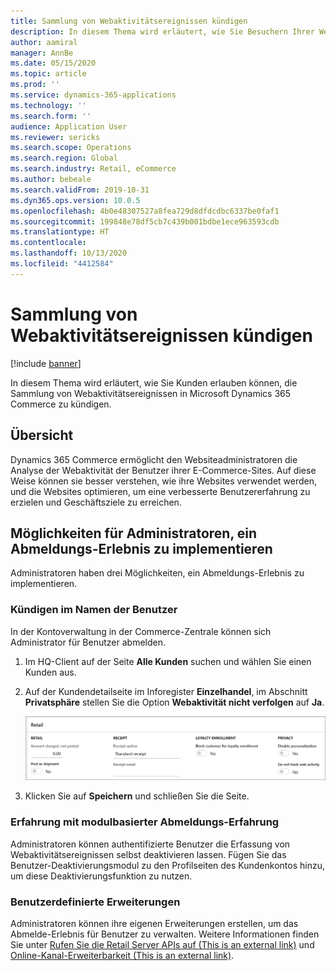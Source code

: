 ```yaml
---
title: Sammlung von Webaktivitätsereignissen kündigen
description: In diesem Thema wird erläutert, wie Sie Besuchern Ihrer Website erlauben können, die Sammlung von Webaktivitätsereignissen in Microsoft Dynamics 365 Commerce zu kündigen.
author: aamiral
manager: AnnBe
ms.date: 05/15/2020
ms.topic: article
ms.prod: ''
ms.service: dynamics-365-applications
ms.technology: ''
ms.search.form: ''
audience: Application User
ms.reviewer: sericks
ms.search.scope: Operations
ms.search.region: Global
ms.search.industry: Retail, eCommerce
ms.author: bebeale
ms.search.validFrom: 2019-10-31
ms.dyn365.ops.version: 10.0.5
ms.openlocfilehash: 4b0e48307527a8fea729d8dfdcdbc6337be0faf1
ms.sourcegitcommit: 199848e78df5cb7c439b001bdbe1ece963593cdb
ms.translationtype: HT
ms.contentlocale: 
ms.lasthandoff: 10/13/2020
ms.locfileid: "4412584"
---
```

# <a name="opt-out-of-web-activity-event-collection"></a>Sammlung von Webaktivitätsereignissen kündigen
[!include [banner](includes/banner.md)]

In diesem Thema wird erläutert, wie Sie Kunden erlauben können, die Sammlung von Webaktivitätsereignissen in Microsoft Dynamics 365 Commerce zu kündigen.

## <a name="overview"></a>Übersicht

Dynamics 365 Commerce ermöglicht den Websiteadministratoren die Analyse der Webaktivität der Benutzer ihrer E-Commerce-Sites. Auf diese Weise können sie besser verstehen, wie ihre Websites verwendet werden, und die Websites optimieren, um eine verbesserte Benutzererfahrung zu erzielen und Geschäftsziele zu erreichen.


## <a name="ways-for-administrators-to-implement-an-opt-out-experience"></a>Möglichkeiten für Administratoren, ein Abmeldungs-Erlebnis zu implementieren

Administratoren haben drei Möglichkeiten, ein Abmeldungs-Erlebnis zu implementieren.

### <a name="opt-out-on-behalf-of-users"></a>Kündigen im Namen der Benutzer

In der Kontoverwaltung in der Commerce-Zentrale können sich Administrator für Benutzer abmelden.

1. Im HQ-Client auf der Seite **Alle Kunden** suchen und wählen Sie einen Kunden aus.
1. Auf der Kundendetailseite im Inforegister **Einzelhandel**, im Abschnitt **Privatsphäre** stellen Sie die Option **Webaktivität nicht verfolgen** auf **Ja**.

    ![Datenschutzeinstellungen](media/Disablepersonalizationpart2.png)

1. Klicken Sie auf **Speichern** und schließen Sie die Seite.

### <a name="module-based-opt-out-experience"></a>Erfahrung mit modulbasierter Abmeldungs-Erfahrung

Administratoren können authentifizierte Benutzer die Erfassung von Webaktivitätsereignissen selbst deaktivieren lassen. Fügen Sie das Benutzer-Deaktivierungsmodul zu den Profilseiten des Kundenkontos hinzu, um diese Deaktivierungsfunktion zu nutzen.

### <a name="custom-extensions"></a>Benutzerdefinierte Erweiterungen

Administratoren können ihre eigenen Erweiterungen erstellen, um das Abmelde-Erlebnis für Benutzer zu verwalten. Weitere Informationen finden Sie unter [Rufen Sie die Retail Server APIs auf (This is an external link)](https://docs.microsoft.com/de-de/dynamics365/supply-chain/commerce/e-commerce-extensibility/call-retail-server-apis) und [Online-Kanal-Erweiterbarkeit (This is an external link)](https://docs.microsoft.com/de-de/dynamics365/supply-chain/commerce/e-commerce-extensibility/overview).
